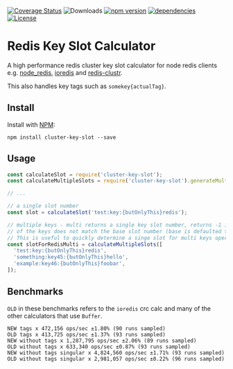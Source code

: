 [![Coverage Status](https://coveralls.io/repos/github/salakar/cluster-key-slot/badge.svg?branch=master)](https://coveralls.io/github/salakar/cluster-key-slot?branch=master)
![Downloads](https://img.shields.io/npm/dt/cluster-key-slot.svg)
[![npm version](https://img.shields.io/npm/v/cluster-key-slot.svg)](https://www.npmjs.com/package/cluster-key-slot)
[![dependencies](https://img.shields.io/david/salakar/cluster-key-slot.svg)](https://david-dm.org/salakar/cluster-key-slot)
[![License](https://img.shields.io/npm/l/cluster-key-slot.svg)](/LICENSE)

# Redis Key Slot Calculator

A high performance redis cluster key slot calculator for node redis clients e.g. [node_redis](https://github.com/NodeRedis/node_redis), [ioredis](https://github.com/luin/ioredis) and [redis-clustr](https://github.com/gosquared/redis-clustr/).

This also handles key tags such as `somekey{actualTag}`.

## Install

Install with [NPM](https://npmjs.org/):

```
npm install cluster-key-slot --save
```

## Usage

```js
const calculateSlot = require('cluster-key-slot');
const calculateMultipleSlots = require('cluster-key-slot').generateMulti;

// ...

// a single slot number
const slot = calculateSlot('test:key:{butOnlyThis}redis');

// multiple keys - multi returns a single key slot number, returns -1 if any
// of the keys does not match the base slot number (base is defaulted to first keys slot)
// This is useful to quickly determine a singe slot for multi keys operations.
const slotForRedisMulti = calculateMultipleSlots([
  'test:key:{butOnlyThis}redis',
  'something:key45:{butOnlyThis}hello',
  'example:key46:{butOnlyThis}foobar',
]);
```

## Benchmarks

`OLD` in these benchmarks refers to the `ioredis` crc calc and many of the other calculators that use `Buffer`.

```text
NEW tags x 472,156 ops/sec ±1.80% (90 runs sampled)
OLD tags x 413,725 ops/sec ±1.37% (93 runs sampled)
NEW without tags x 1,287,795 ops/sec ±2.06% (89 runs sampled)
OLD without tags x 633,340 ops/sec ±0.87% (93 runs sampled)
NEW without tags singular x 4,824,560 ops/sec ±1.71% (93 runs sampled)
OLD without tags singular x 2,981,057 ops/sec ±0.22% (96 runs sampled)
```

